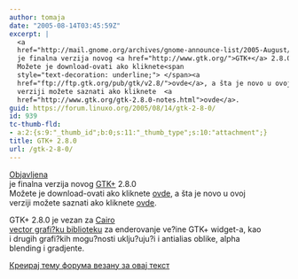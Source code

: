 ```yaml
---
author: tomaja
date: "2005-08-14T03:45:59Z"
excerpt: |
  <a
  href="http://mail.gnome.org/archives/gnome-announce-list/2005-August/msg00054.html">Objavljena</a>
  je finalna verzija novog <a href="http://www.gtk.org/">GTK+</a> 2.8.0
  Možete je download-ovati ako kliknete<span
  style="text-decoration: underline;"> </span><a
  href="ftp://ftp.gtk.org/pub/gtk/v2.8/">ovde</a>, a šta je novo u ovoj
  verziji možete saznati ako kliknete  <a
  href="http://www.gtk.org/gtk-2.8.0-notes.html">ovde</a>.
guid: https://forum.linuxo.org/2005/08/14/gtk-2-8-0/
id: 939
tc-thumb-fld:
- a:2:{s:9:"_thumb_id";b:0;s:11:"_thumb_type";s:10:"attachment";}
title: GTK+ 2.8.0
url: /gtk-2-8-0/
---
```

[Objavljena](http://mail.gnome.org/archives/gnome-announce-list/2005-August/msg00054.html)  
je finalna verzija novog [GTK+](http://www.gtk.org/) 2.8.0  
Možete je download-ovati ako kliknete <span
style="text-decoration: underline;"></span>[ovde](ftp://ftp.gtk.org/pub/gtk/v2.8/), a šta je novo u ovoj  
verziji možete saznati ako kliknete [ovde](http://www.gtk.org/gtk-2.8.0-notes.html). <!--break-->

  
GTK+ 2.8.0 je vezan za [Cairo  
vector grafi?ku biblioteku](http://www.cairographics.org) za enderovanje ve?ine GTK+ widget-a, kao  
i drugih grafi?kih mogu?nosti uklju?uju?i i antialias oblike, alpha  
blending i gradjente.

[Креирај тему форума везану за овај текст](https://linuxo.org/nova-tema-na-forumu/?se_pid=939)